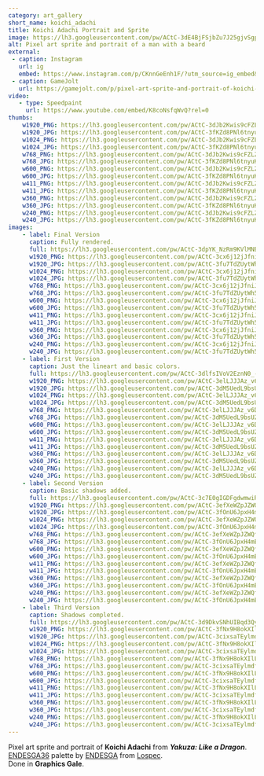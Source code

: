 ```yaml
---
category: art_gallery
short_name: koichi_adachi
title: Koichi Adachi Portrait and Sprite
image: https://lh3.googleusercontent.com/pw/ACtC-3dE4BjFSjbZu7J25gjvSgpOnUZKsvCW2Qt9CivC7D10HzA8QPZeZlx-ySYOP4HFJTfkxySLrrx4RJzksjO1B0lZdaxaunGo53R0PrytEiTWUUyIvBwis-O6i0xCOcwUGJhVPjI_N5Lv_4y-b3ZfK1oD=w1200-h630-no?authuser=0
alt: Pixel art sprite and portrait of a man with a beard
external:
 - caption: Instagram
   url: ig
   embed: https://www.instagram.com/p/CKnnGeEnh1F/?utm_source=ig_embed&amp;utm_campaign=loading
 - caption: GameJolt
   url: https://gamejolt.com/p/pixel-art-sprite-and-portrait-of-koichi-adachi-from-yakuza-like-a-eqbn7rhe
video:
   - type: Speedpaint
     url: https://www.youtube.com/embed/K8coNsfqWvQ?rel=0
thumbs:
    w1920_PNG: https://lh3.googleusercontent.com/pw/ACtC-3dJb2Kwis9cFZLZLkzN3R6JE31rm0pwYuwYa1YqUKklPytVFJixzhKSE_J31YHATbsicF9QcVJ0w4WBu34-MBlBwZGaVtLoI7aJiriowp1mLIPfzPE6eyub9VpSmTkGlqUtJOdKsgbACDHLXW6YkN7A=w355
    w1920_JPG: https://lh3.googleusercontent.com/pw/ACtC-3fKZd8PNl6tnyuKiILbVru8FKbl2Ox4-ctAUfZKv-8tVimUHIowstmfGOQ5xM4KGZZI1zVUjgmh9X2U6C5O2mz3sDRVa2Ue6vHJokkG22mhfRCRyEAbUVz1Hsm87Cy1bsGDr-IkZ_5yaJ3vIAQ-cOwL=w355
    w1024_PNG: https://lh3.googleusercontent.com/pw/ACtC-3dJb2Kwis9cFZLZLkzN3R6JE31rm0pwYuwYa1YqUKklPytVFJixzhKSE_J31YHATbsicF9QcVJ0w4WBu34-MBlBwZGaVtLoI7aJiriowp1mLIPfzPE6eyub9VpSmTkGlqUtJOdKsgbACDHLXW6YkN7A=w284
    w1024_JPG: https://lh3.googleusercontent.com/pw/ACtC-3fKZd8PNl6tnyuKiILbVru8FKbl2Ox4-ctAUfZKv-8tVimUHIowstmfGOQ5xM4KGZZI1zVUjgmh9X2U6C5O2mz3sDRVa2Ue6vHJokkG22mhfRCRyEAbUVz1Hsm87Cy1bsGDr-IkZ_5yaJ3vIAQ-cOwL=w284
    w768_PNG: https://lh3.googleusercontent.com/pw/ACtC-3dJb2Kwis9cFZLZLkzN3R6JE31rm0pwYuwYa1YqUKklPytVFJixzhKSE_J31YHATbsicF9QcVJ0w4WBu34-MBlBwZGaVtLoI7aJiriowp1mLIPfzPE6eyub9VpSmTkGlqUtJOdKsgbACDHLXW6YkN7A=w213
    w768_JPG: https://lh3.googleusercontent.com/pw/ACtC-3fKZd8PNl6tnyuKiILbVru8FKbl2Ox4-ctAUfZKv-8tVimUHIowstmfGOQ5xM4KGZZI1zVUjgmh9X2U6C5O2mz3sDRVa2Ue6vHJokkG22mhfRCRyEAbUVz1Hsm87Cy1bsGDr-IkZ_5yaJ3vIAQ-cOwL=w213
    w600_PNG: https://lh3.googleusercontent.com/pw/ACtC-3dJb2Kwis9cFZLZLkzN3R6JE31rm0pwYuwYa1YqUKklPytVFJixzhKSE_J31YHATbsicF9QcVJ0w4WBu34-MBlBwZGaVtLoI7aJiriowp1mLIPfzPE6eyub9VpSmTkGlqUtJOdKsgbACDHLXW6YkN7A=w166
    w600_JPG: https://lh3.googleusercontent.com/pw/ACtC-3fKZd8PNl6tnyuKiILbVru8FKbl2Ox4-ctAUfZKv-8tVimUHIowstmfGOQ5xM4KGZZI1zVUjgmh9X2U6C5O2mz3sDRVa2Ue6vHJokkG22mhfRCRyEAbUVz1Hsm87Cy1bsGDr-IkZ_5yaJ3vIAQ-cOwL=w166
    w411_PNG: https://lh3.googleusercontent.com/pw/ACtC-3dJb2Kwis9cFZLZLkzN3R6JE31rm0pwYuwYa1YqUKklPytVFJixzhKSE_J31YHATbsicF9QcVJ0w4WBu34-MBlBwZGaVtLoI7aJiriowp1mLIPfzPE6eyub9VpSmTkGlqUtJOdKsgbACDHLXW6YkN7A=w114
    w411_JPG: https://lh3.googleusercontent.com/pw/ACtC-3fKZd8PNl6tnyuKiILbVru8FKbl2Ox4-ctAUfZKv-8tVimUHIowstmfGOQ5xM4KGZZI1zVUjgmh9X2U6C5O2mz3sDRVa2Ue6vHJokkG22mhfRCRyEAbUVz1Hsm87Cy1bsGDr-IkZ_5yaJ3vIAQ-cOwL=w114
    w360_PNG: https://lh3.googleusercontent.com/pw/ACtC-3dJb2Kwis9cFZLZLkzN3R6JE31rm0pwYuwYa1YqUKklPytVFJixzhKSE_J31YHATbsicF9QcVJ0w4WBu34-MBlBwZGaVtLoI7aJiriowp1mLIPfzPE6eyub9VpSmTkGlqUtJOdKsgbACDHLXW6YkN7A=w100
    w360_JPG: https://lh3.googleusercontent.com/pw/ACtC-3fKZd8PNl6tnyuKiILbVru8FKbl2Ox4-ctAUfZKv-8tVimUHIowstmfGOQ5xM4KGZZI1zVUjgmh9X2U6C5O2mz3sDRVa2Ue6vHJokkG22mhfRCRyEAbUVz1Hsm87Cy1bsGDr-IkZ_5yaJ3vIAQ-cOwL=w100
    w240_PNG: https://lh3.googleusercontent.com/pw/ACtC-3dJb2Kwis9cFZLZLkzN3R6JE31rm0pwYuwYa1YqUKklPytVFJixzhKSE_J31YHATbsicF9QcVJ0w4WBu34-MBlBwZGaVtLoI7aJiriowp1mLIPfzPE6eyub9VpSmTkGlqUtJOdKsgbACDHLXW6YkN7A=w66
    w240_JPG: https://lh3.googleusercontent.com/pw/ACtC-3fKZd8PNl6tnyuKiILbVru8FKbl2Ox4-ctAUfZKv-8tVimUHIowstmfGOQ5xM4KGZZI1zVUjgmh9X2U6C5O2mz3sDRVa2Ue6vHJokkG22mhfRCRyEAbUVz1Hsm87Cy1bsGDr-IkZ_5yaJ3vIAQ-cOwL=w66
images:
    - label: Final Version
      caption: Fully rendered.
      full: https://lh3.googleusercontent.com/pw/ACtC-3dpYK_NzRm9KVlMNBLxSe29r77Koiafz49Ftp0gGcG6YfOArsmS17PzK5rVc9AfYGdmGm5qAq0qdn1W_qn3Re_pG7lUAKZJuLa4iCf7lgMY1P1HOC74e3astbUtOb6CCPa6j-oadgAWWo3NAfx_iEL4=w1080
      w1920_PNG: https://lh3.googleusercontent.com/pw/ACtC-3cx6j12jJfniJexkgtM7eS6XnSLuAyTmXz-o8VI7-_Nd_ycxrUu3dHeoYeAqKS0q4O2ACfs5axDLfUsCrwr32dpuxfhRA8jpOggEanzU3jolWImmQjmOlT9r-xtax4RWUJ-DaD_J1VUKkjTnfm5gvYh=w850
      w1920_JPG: https://lh3.googleusercontent.com/pw/ACtC-3fu7TdZUytWh5_g08045Bf7cKFWOMX9C3PB--G4RN5H3aWiWNxr0umU17h3TJzFGg_2DIIK8K4wg3MWsoP2RUmgv5vTWhxsdOfPhcpEetC_w7FGkbHBJd5qjlbgFOKeEvHF_iqakpPcdIjp8TAF5Ta0=w850
      w1024_PNG: https://lh3.googleusercontent.com/pw/ACtC-3cx6j12jJfniJexkgtM7eS6XnSLuAyTmXz-o8VI7-_Nd_ycxrUu3dHeoYeAqKS0q4O2ACfs5axDLfUsCrwr32dpuxfhRA8jpOggEanzU3jolWImmQjmOlT9r-xtax4RWUJ-DaD_J1VUKkjTnfm5gvYh=w711
      w1024_JPG: https://lh3.googleusercontent.com/pw/ACtC-3fu7TdZUytWh5_g08045Bf7cKFWOMX9C3PB--G4RN5H3aWiWNxr0umU17h3TJzFGg_2DIIK8K4wg3MWsoP2RUmgv5vTWhxsdOfPhcpEetC_w7FGkbHBJd5qjlbgFOKeEvHF_iqakpPcdIjp8TAF5Ta0=w711
      w768_PNG: https://lh3.googleusercontent.com/pw/ACtC-3cx6j12jJfniJexkgtM7eS6XnSLuAyTmXz-o8VI7-_Nd_ycxrUu3dHeoYeAqKS0q4O2ACfs5axDLfUsCrwr32dpuxfhRA8jpOggEanzU3jolWImmQjmOlT9r-xtax4RWUJ-DaD_J1VUKkjTnfm5gvYh=w533
      w768_JPG: https://lh3.googleusercontent.com/pw/ACtC-3fu7TdZUytWh5_g08045Bf7cKFWOMX9C3PB--G4RN5H3aWiWNxr0umU17h3TJzFGg_2DIIK8K4wg3MWsoP2RUmgv5vTWhxsdOfPhcpEetC_w7FGkbHBJd5qjlbgFOKeEvHF_iqakpPcdIjp8TAF5Ta0=w533
      w600_PNG: https://lh3.googleusercontent.com/pw/ACtC-3cx6j12jJfniJexkgtM7eS6XnSLuAyTmXz-o8VI7-_Nd_ycxrUu3dHeoYeAqKS0q4O2ACfs5axDLfUsCrwr32dpuxfhRA8jpOggEanzU3jolWImmQjmOlT9r-xtax4RWUJ-DaD_J1VUKkjTnfm5gvYh=w416
      w600_JPG: https://lh3.googleusercontent.com/pw/ACtC-3fu7TdZUytWh5_g08045Bf7cKFWOMX9C3PB--G4RN5H3aWiWNxr0umU17h3TJzFGg_2DIIK8K4wg3MWsoP2RUmgv5vTWhxsdOfPhcpEetC_w7FGkbHBJd5qjlbgFOKeEvHF_iqakpPcdIjp8TAF5Ta0=w416
      w411_PNG: https://lh3.googleusercontent.com/pw/ACtC-3cx6j12jJfniJexkgtM7eS6XnSLuAyTmXz-o8VI7-_Nd_ycxrUu3dHeoYeAqKS0q4O2ACfs5axDLfUsCrwr32dpuxfhRA8jpOggEanzU3jolWImmQjmOlT9r-xtax4RWUJ-DaD_J1VUKkjTnfm5gvYh=w285
      w411_JPG: https://lh3.googleusercontent.com/pw/ACtC-3fu7TdZUytWh5_g08045Bf7cKFWOMX9C3PB--G4RN5H3aWiWNxr0umU17h3TJzFGg_2DIIK8K4wg3MWsoP2RUmgv5vTWhxsdOfPhcpEetC_w7FGkbHBJd5qjlbgFOKeEvHF_iqakpPcdIjp8TAF5Ta0=w285
      w360_PNG: https://lh3.googleusercontent.com/pw/ACtC-3cx6j12jJfniJexkgtM7eS6XnSLuAyTmXz-o8VI7-_Nd_ycxrUu3dHeoYeAqKS0q4O2ACfs5axDLfUsCrwr32dpuxfhRA8jpOggEanzU3jolWImmQjmOlT9r-xtax4RWUJ-DaD_J1VUKkjTnfm5gvYh=w250
      w360_JPG: https://lh3.googleusercontent.com/pw/ACtC-3fu7TdZUytWh5_g08045Bf7cKFWOMX9C3PB--G4RN5H3aWiWNxr0umU17h3TJzFGg_2DIIK8K4wg3MWsoP2RUmgv5vTWhxsdOfPhcpEetC_w7FGkbHBJd5qjlbgFOKeEvHF_iqakpPcdIjp8TAF5Ta0=w250
      w240_PNG: https://lh3.googleusercontent.com/pw/ACtC-3cx6j12jJfniJexkgtM7eS6XnSLuAyTmXz-o8VI7-_Nd_ycxrUu3dHeoYeAqKS0q4O2ACfs5axDLfUsCrwr32dpuxfhRA8jpOggEanzU3jolWImmQjmOlT9r-xtax4RWUJ-DaD_J1VUKkjTnfm5gvYh=w166
      w240_JPG: https://lh3.googleusercontent.com/pw/ACtC-3fu7TdZUytWh5_g08045Bf7cKFWOMX9C3PB--G4RN5H3aWiWNxr0umU17h3TJzFGg_2DIIK8K4wg3MWsoP2RUmgv5vTWhxsdOfPhcpEetC_w7FGkbHBJd5qjlbgFOKeEvHF_iqakpPcdIjp8TAF5Ta0=w166
    - label: First Version
      caption: Just the lineart and basic colors.
      full: https://lh3.googleusercontent.com/pw/ACtC-3dlfsIVoV2EznN0_-OMkitCyHpx46ZZqPf0S4VEz33gD2ZSjQRKl8f0esW_VwWhD5TlbEYyaYU6S35fE-1RvGmiz0dNYwQvD4GkAHWgVpBnehvzf0V1l2iuUqOrhlrJubwRoTPJaauaVjZ_CcdurgJN=w1080
      w1920_PNG: https://lh3.googleusercontent.com/pw/ACtC-3elLJJJAz_v6DE1yLXyZQXyAALTd9g6cywKq1oHHtl9x1Fi2nB2dokBMiDb7-y5ygSlAV5GWUN0LUmtSGnpfeGSQ9SpnsbWdwDv1EjtY-mEqeZfcuPQ9I9yd5g2GyC5LCj5iQjOKK2Vtw6JbmjNKL-Q=w850
      w1920_JPG: https://lh3.googleusercontent.com/pw/ACtC-3dM5UedL9bsUZINafr-TUwgpCzN0igh_LzkNxMbqSC1F9HZTTbbd6RX324iWTKe-QZVvmNCL8x02LM1JBW5QGap0Jh5Zk9m2kSuxuH3yPCwsWaB-aO0aucclURdcda7GZH2CODU1whA6mToiOxLhNQy=w850
      w1024_PNG: https://lh3.googleusercontent.com/pw/ACtC-3elLJJJAz_v6DE1yLXyZQXyAALTd9g6cywKq1oHHtl9x1Fi2nB2dokBMiDb7-y5ygSlAV5GWUN0LUmtSGnpfeGSQ9SpnsbWdwDv1EjtY-mEqeZfcuPQ9I9yd5g2GyC5LCj5iQjOKK2Vtw6JbmjNKL-Q=w711
      w1024_JPG: https://lh3.googleusercontent.com/pw/ACtC-3dM5UedL9bsUZINafr-TUwgpCzN0igh_LzkNxMbqSC1F9HZTTbbd6RX324iWTKe-QZVvmNCL8x02LM1JBW5QGap0Jh5Zk9m2kSuxuH3yPCwsWaB-aO0aucclURdcda7GZH2CODU1whA6mToiOxLhNQy=w711
      w768_PNG: https://lh3.googleusercontent.com/pw/ACtC-3elLJJJAz_v6DE1yLXyZQXyAALTd9g6cywKq1oHHtl9x1Fi2nB2dokBMiDb7-y5ygSlAV5GWUN0LUmtSGnpfeGSQ9SpnsbWdwDv1EjtY-mEqeZfcuPQ9I9yd5g2GyC5LCj5iQjOKK2Vtw6JbmjNKL-Q=w533
      w768_JPG: https://lh3.googleusercontent.com/pw/ACtC-3dM5UedL9bsUZINafr-TUwgpCzN0igh_LzkNxMbqSC1F9HZTTbbd6RX324iWTKe-QZVvmNCL8x02LM1JBW5QGap0Jh5Zk9m2kSuxuH3yPCwsWaB-aO0aucclURdcda7GZH2CODU1whA6mToiOxLhNQy=w533
      w600_PNG: https://lh3.googleusercontent.com/pw/ACtC-3elLJJJAz_v6DE1yLXyZQXyAALTd9g6cywKq1oHHtl9x1Fi2nB2dokBMiDb7-y5ygSlAV5GWUN0LUmtSGnpfeGSQ9SpnsbWdwDv1EjtY-mEqeZfcuPQ9I9yd5g2GyC5LCj5iQjOKK2Vtw6JbmjNKL-Q=w416
      w600_JPG: https://lh3.googleusercontent.com/pw/ACtC-3dM5UedL9bsUZINafr-TUwgpCzN0igh_LzkNxMbqSC1F9HZTTbbd6RX324iWTKe-QZVvmNCL8x02LM1JBW5QGap0Jh5Zk9m2kSuxuH3yPCwsWaB-aO0aucclURdcda7GZH2CODU1whA6mToiOxLhNQy=w416
      w411_PNG: https://lh3.googleusercontent.com/pw/ACtC-3elLJJJAz_v6DE1yLXyZQXyAALTd9g6cywKq1oHHtl9x1Fi2nB2dokBMiDb7-y5ygSlAV5GWUN0LUmtSGnpfeGSQ9SpnsbWdwDv1EjtY-mEqeZfcuPQ9I9yd5g2GyC5LCj5iQjOKK2Vtw6JbmjNKL-Q=w285
      w411_JPG: https://lh3.googleusercontent.com/pw/ACtC-3dM5UedL9bsUZINafr-TUwgpCzN0igh_LzkNxMbqSC1F9HZTTbbd6RX324iWTKe-QZVvmNCL8x02LM1JBW5QGap0Jh5Zk9m2kSuxuH3yPCwsWaB-aO0aucclURdcda7GZH2CODU1whA6mToiOxLhNQy=w285
      w360_PNG: https://lh3.googleusercontent.com/pw/ACtC-3elLJJJAz_v6DE1yLXyZQXyAALTd9g6cywKq1oHHtl9x1Fi2nB2dokBMiDb7-y5ygSlAV5GWUN0LUmtSGnpfeGSQ9SpnsbWdwDv1EjtY-mEqeZfcuPQ9I9yd5g2GyC5LCj5iQjOKK2Vtw6JbmjNKL-Q=w250
      w360_JPG: https://lh3.googleusercontent.com/pw/ACtC-3dM5UedL9bsUZINafr-TUwgpCzN0igh_LzkNxMbqSC1F9HZTTbbd6RX324iWTKe-QZVvmNCL8x02LM1JBW5QGap0Jh5Zk9m2kSuxuH3yPCwsWaB-aO0aucclURdcda7GZH2CODU1whA6mToiOxLhNQy=w250
      w240_PNG: https://lh3.googleusercontent.com/pw/ACtC-3elLJJJAz_v6DE1yLXyZQXyAALTd9g6cywKq1oHHtl9x1Fi2nB2dokBMiDb7-y5ygSlAV5GWUN0LUmtSGnpfeGSQ9SpnsbWdwDv1EjtY-mEqeZfcuPQ9I9yd5g2GyC5LCj5iQjOKK2Vtw6JbmjNKL-Q=w166
      w240_JPG: https://lh3.googleusercontent.com/pw/ACtC-3dM5UedL9bsUZINafr-TUwgpCzN0igh_LzkNxMbqSC1F9HZTTbbd6RX324iWTKe-QZVvmNCL8x02LM1JBW5QGap0Jh5Zk9m2kSuxuH3yPCwsWaB-aO0aucclURdcda7GZH2CODU1whA6mToiOxLhNQy=w166
    - label: Second Version
      caption: Basic shadows added.
      full: https://lh3.googleusercontent.com/pw/ACtC-3c7E0gIGDFgdwmwiRqT8H_YbWCOcV2Vmo1bCwNA3DwnK0O34l0HKYDK4dsfRUryik-LjTS-U6Msxx6JU09_Iq2D5DHKiruA69CWheClZ6yYS2WOhfCTDmvIVU8yudDDX8Qlwt1Q4kK6Uwrju2PC_S57=w1080
      w1920_PNG: https://lh3.googleusercontent.com/pw/ACtC-3efXeWZpJZWQfrIvsz9vtFSn0O4uJ9L1oJLZqCdCHmccBrvcFqCK-VB50EP3g9HAQX7bF_XrpuZ76WQyvNs-kcgUTtQzKtufgh7tfotwEv4TGaLU4C6HIRIUlUUUwiPOfoldqn0hEMkCUsrfKLcmVnx=w850
      w1920_JPG: https://lh3.googleusercontent.com/pw/ACtC-3fOnU6JpxH4mE7gcurw4CYehE3tWrQ8LGHXpOwJX8hwgeCgo2aXR9lwB30Kjc1ZPzuahTi7W59c6gvOtjcT1C8FInkzSnlNMngVHVQ2tKMMukmqKz4pyrvHBRneDZAKkGwqJH8RysNcODOnxpKxIZDJ=w850
      w1024_PNG: https://lh3.googleusercontent.com/pw/ACtC-3efXeWZpJZWQfrIvsz9vtFSn0O4uJ9L1oJLZqCdCHmccBrvcFqCK-VB50EP3g9HAQX7bF_XrpuZ76WQyvNs-kcgUTtQzKtufgh7tfotwEv4TGaLU4C6HIRIUlUUUwiPOfoldqn0hEMkCUsrfKLcmVnx=w711
      w1024_JPG: https://lh3.googleusercontent.com/pw/ACtC-3fOnU6JpxH4mE7gcurw4CYehE3tWrQ8LGHXpOwJX8hwgeCgo2aXR9lwB30Kjc1ZPzuahTi7W59c6gvOtjcT1C8FInkzSnlNMngVHVQ2tKMMukmqKz4pyrvHBRneDZAKkGwqJH8RysNcODOnxpKxIZDJ=w711
      w768_PNG: https://lh3.googleusercontent.com/pw/ACtC-3efXeWZpJZWQfrIvsz9vtFSn0O4uJ9L1oJLZqCdCHmccBrvcFqCK-VB50EP3g9HAQX7bF_XrpuZ76WQyvNs-kcgUTtQzKtufgh7tfotwEv4TGaLU4C6HIRIUlUUUwiPOfoldqn0hEMkCUsrfKLcmVnx=w533
      w768_JPG: https://lh3.googleusercontent.com/pw/ACtC-3fOnU6JpxH4mE7gcurw4CYehE3tWrQ8LGHXpOwJX8hwgeCgo2aXR9lwB30Kjc1ZPzuahTi7W59c6gvOtjcT1C8FInkzSnlNMngVHVQ2tKMMukmqKz4pyrvHBRneDZAKkGwqJH8RysNcODOnxpKxIZDJ=w533
      w600_PNG: https://lh3.googleusercontent.com/pw/ACtC-3efXeWZpJZWQfrIvsz9vtFSn0O4uJ9L1oJLZqCdCHmccBrvcFqCK-VB50EP3g9HAQX7bF_XrpuZ76WQyvNs-kcgUTtQzKtufgh7tfotwEv4TGaLU4C6HIRIUlUUUwiPOfoldqn0hEMkCUsrfKLcmVnx=w416
      w600_JPG: https://lh3.googleusercontent.com/pw/ACtC-3fOnU6JpxH4mE7gcurw4CYehE3tWrQ8LGHXpOwJX8hwgeCgo2aXR9lwB30Kjc1ZPzuahTi7W59c6gvOtjcT1C8FInkzSnlNMngVHVQ2tKMMukmqKz4pyrvHBRneDZAKkGwqJH8RysNcODOnxpKxIZDJ=w416
      w411_PNG: https://lh3.googleusercontent.com/pw/ACtC-3efXeWZpJZWQfrIvsz9vtFSn0O4uJ9L1oJLZqCdCHmccBrvcFqCK-VB50EP3g9HAQX7bF_XrpuZ76WQyvNs-kcgUTtQzKtufgh7tfotwEv4TGaLU4C6HIRIUlUUUwiPOfoldqn0hEMkCUsrfKLcmVnx=w285
      w411_JPG: https://lh3.googleusercontent.com/pw/ACtC-3fOnU6JpxH4mE7gcurw4CYehE3tWrQ8LGHXpOwJX8hwgeCgo2aXR9lwB30Kjc1ZPzuahTi7W59c6gvOtjcT1C8FInkzSnlNMngVHVQ2tKMMukmqKz4pyrvHBRneDZAKkGwqJH8RysNcODOnxpKxIZDJ=w285
      w360_PNG: https://lh3.googleusercontent.com/pw/ACtC-3efXeWZpJZWQfrIvsz9vtFSn0O4uJ9L1oJLZqCdCHmccBrvcFqCK-VB50EP3g9HAQX7bF_XrpuZ76WQyvNs-kcgUTtQzKtufgh7tfotwEv4TGaLU4C6HIRIUlUUUwiPOfoldqn0hEMkCUsrfKLcmVnx=w250
      w360_JPG: https://lh3.googleusercontent.com/pw/ACtC-3fOnU6JpxH4mE7gcurw4CYehE3tWrQ8LGHXpOwJX8hwgeCgo2aXR9lwB30Kjc1ZPzuahTi7W59c6gvOtjcT1C8FInkzSnlNMngVHVQ2tKMMukmqKz4pyrvHBRneDZAKkGwqJH8RysNcODOnxpKxIZDJ=w250
      w240_PNG: https://lh3.googleusercontent.com/pw/ACtC-3efXeWZpJZWQfrIvsz9vtFSn0O4uJ9L1oJLZqCdCHmccBrvcFqCK-VB50EP3g9HAQX7bF_XrpuZ76WQyvNs-kcgUTtQzKtufgh7tfotwEv4TGaLU4C6HIRIUlUUUwiPOfoldqn0hEMkCUsrfKLcmVnx=w166
      w240_JPG: https://lh3.googleusercontent.com/pw/ACtC-3fOnU6JpxH4mE7gcurw4CYehE3tWrQ8LGHXpOwJX8hwgeCgo2aXR9lwB30Kjc1ZPzuahTi7W59c6gvOtjcT1C8FInkzSnlNMngVHVQ2tKMMukmqKz4pyrvHBRneDZAKkGwqJH8RysNcODOnxpKxIZDJ=w166
    - label: Third Version
      caption: Shadows completed.
      full: https://lh3.googleusercontent.com/pw/ACtC-3d9DkvSNhUIBqd3QyKEoTOklFsNhyBU5XcluLedpuhEFFMCL4KYUZ8-ume5XmCFLhd0y8-turrvzsO-krwpW_eO0nbAkn1y0AAIT2w9UfWEleYHmG9QBz5Z8xDlW5reDx5t8Fruy8FGAKwJbChEONHu=w1080
      w1920_PNG: https://lh3.googleusercontent.com/pw/ACtC-3fNx9H8okXIlLw7ssEzcbCKjclQc8TnIvkonk_bWzsYKry-iLYA2nCMEhPOPajkhHB5SvFlbdaEmEce2kX5O-DCzfeaVwCdzwTw-Y5HyfRgU_pAt6vEMSDSY_Bm7o-CfDQJ-QtiS-BVzPwcjp-l8xgg=w850
      w1920_JPG: https://lh3.googleusercontent.com/pw/ACtC-3cixsaTEylmdfWaVa2ygk6ymUXnxNlWSH8t1Fo17pydwioVdP5f-gyM3zkDmPpSfFwqCt0EY4dz_rCDez6aezMtW9hNJAt93JPffHBZMlJkVdwqFR-xchE-KugnOJMxMKTWpB5G48N1gclqTBpwcBAn=w850
      w1024_PNG: https://lh3.googleusercontent.com/pw/ACtC-3fNx9H8okXIlLw7ssEzcbCKjclQc8TnIvkonk_bWzsYKry-iLYA2nCMEhPOPajkhHB5SvFlbdaEmEce2kX5O-DCzfeaVwCdzwTw-Y5HyfRgU_pAt6vEMSDSY_Bm7o-CfDQJ-QtiS-BVzPwcjp-l8xgg=w711
      w1024_JPG: https://lh3.googleusercontent.com/pw/ACtC-3cixsaTEylmdfWaVa2ygk6ymUXnxNlWSH8t1Fo17pydwioVdP5f-gyM3zkDmPpSfFwqCt0EY4dz_rCDez6aezMtW9hNJAt93JPffHBZMlJkVdwqFR-xchE-KugnOJMxMKTWpB5G48N1gclqTBpwcBAn=w711
      w768_PNG: https://lh3.googleusercontent.com/pw/ACtC-3fNx9H8okXIlLw7ssEzcbCKjclQc8TnIvkonk_bWzsYKry-iLYA2nCMEhPOPajkhHB5SvFlbdaEmEce2kX5O-DCzfeaVwCdzwTw-Y5HyfRgU_pAt6vEMSDSY_Bm7o-CfDQJ-QtiS-BVzPwcjp-l8xgg=w533
      w768_JPG: https://lh3.googleusercontent.com/pw/ACtC-3cixsaTEylmdfWaVa2ygk6ymUXnxNlWSH8t1Fo17pydwioVdP5f-gyM3zkDmPpSfFwqCt0EY4dz_rCDez6aezMtW9hNJAt93JPffHBZMlJkVdwqFR-xchE-KugnOJMxMKTWpB5G48N1gclqTBpwcBAn=w533
      w600_PNG: https://lh3.googleusercontent.com/pw/ACtC-3fNx9H8okXIlLw7ssEzcbCKjclQc8TnIvkonk_bWzsYKry-iLYA2nCMEhPOPajkhHB5SvFlbdaEmEce2kX5O-DCzfeaVwCdzwTw-Y5HyfRgU_pAt6vEMSDSY_Bm7o-CfDQJ-QtiS-BVzPwcjp-l8xgg=w416
      w600_JPG: https://lh3.googleusercontent.com/pw/ACtC-3cixsaTEylmdfWaVa2ygk6ymUXnxNlWSH8t1Fo17pydwioVdP5f-gyM3zkDmPpSfFwqCt0EY4dz_rCDez6aezMtW9hNJAt93JPffHBZMlJkVdwqFR-xchE-KugnOJMxMKTWpB5G48N1gclqTBpwcBAn=w416
      w411_PNG: https://lh3.googleusercontent.com/pw/ACtC-3fNx9H8okXIlLw7ssEzcbCKjclQc8TnIvkonk_bWzsYKry-iLYA2nCMEhPOPajkhHB5SvFlbdaEmEce2kX5O-DCzfeaVwCdzwTw-Y5HyfRgU_pAt6vEMSDSY_Bm7o-CfDQJ-QtiS-BVzPwcjp-l8xgg=w285
      w411_JPG: https://lh3.googleusercontent.com/pw/ACtC-3cixsaTEylmdfWaVa2ygk6ymUXnxNlWSH8t1Fo17pydwioVdP5f-gyM3zkDmPpSfFwqCt0EY4dz_rCDez6aezMtW9hNJAt93JPffHBZMlJkVdwqFR-xchE-KugnOJMxMKTWpB5G48N1gclqTBpwcBAn=w285
      w360_PNG: https://lh3.googleusercontent.com/pw/ACtC-3fNx9H8okXIlLw7ssEzcbCKjclQc8TnIvkonk_bWzsYKry-iLYA2nCMEhPOPajkhHB5SvFlbdaEmEce2kX5O-DCzfeaVwCdzwTw-Y5HyfRgU_pAt6vEMSDSY_Bm7o-CfDQJ-QtiS-BVzPwcjp-l8xgg=w250
      w360_JPG: https://lh3.googleusercontent.com/pw/ACtC-3cixsaTEylmdfWaVa2ygk6ymUXnxNlWSH8t1Fo17pydwioVdP5f-gyM3zkDmPpSfFwqCt0EY4dz_rCDez6aezMtW9hNJAt93JPffHBZMlJkVdwqFR-xchE-KugnOJMxMKTWpB5G48N1gclqTBpwcBAn=w250
      w240_PNG: https://lh3.googleusercontent.com/pw/ACtC-3fNx9H8okXIlLw7ssEzcbCKjclQc8TnIvkonk_bWzsYKry-iLYA2nCMEhPOPajkhHB5SvFlbdaEmEce2kX5O-DCzfeaVwCdzwTw-Y5HyfRgU_pAt6vEMSDSY_Bm7o-CfDQJ-QtiS-BVzPwcjp-l8xgg=w166
      w240_JPG: https://lh3.googleusercontent.com/pw/ACtC-3cixsaTEylmdfWaVa2ygk6ymUXnxNlWSH8t1Fo17pydwioVdP5f-gyM3zkDmPpSfFwqCt0EY4dz_rCDez6aezMtW9hNJAt93JPffHBZMlJkVdwqFR-xchE-KugnOJMxMKTWpB5G48N1gclqTBpwcBAn=w166
---
```


Pixel art sprite and portrait of **Koichi Adachi** from ***Yakuza: Like a Dragon***.  
[ENDESGA36](https://lospec.com/palette-list/endesga-36) palette by [ENDESGA](https://lospec.com/endesga) from [Lospec](https://lospec.com/).  
Done in **Graphics Gale**.
